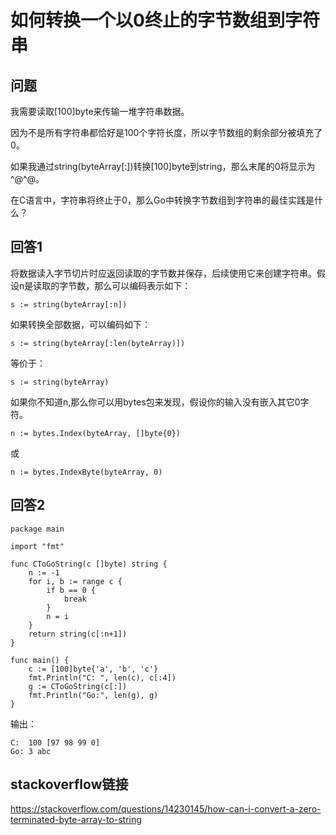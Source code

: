 # 如何转换一个以0终止的字节数组到字符串

## 问题
我需要读取[100]byte来传输一堆字符串数据。

因为不是所有字符串都恰好是100个字符长度，所以字节数组的剩余部分被填充了0。

如果我通过string(byteArray[:])转换[100]byte到string，那么末尾的0将显示为^@^@。

在C语言中，字符串将终止于0，那么Go中转换字节数组到字符串的最佳实践是什么？

## 回答1
将数据读入字节切片时应返回读取的字节数并保存，后续使用它来创建字符串。假设n是读取的字节数，那么可以编码表示如下：
```
s := string(byteArray[:n])
```
如果转换全部数据，可以编码如下：
```
s := string(byteArray[:len(byteArray)])
```
等价于：
```
s := string(byteArray)
```
如果你不知道n,那么你可以用bytes包来发现，假设你的输入没有嵌入其它0字符。
``` 
n := bytes.Index(byteArray, []byte{0})
```
或
```
n := bytes.IndexByte(byteArray, 0)
```

## 回答2
``` 
package main

import "fmt"

func CToGoString(c []byte) string {
    n := -1
    for i, b := range c {
        if b == 0 {
            break
        }
        n = i
    }
    return string(c[:n+1])
}

func main() {
    c := [100]byte{'a', 'b', 'c'}
    fmt.Println("C: ", len(c), c[:4])
    g := CToGoString(c[:])
    fmt.Println("Go:", len(g), g)
}
```
输出：
``` 
C:  100 [97 98 99 0]
Go: 3 abc
```

## stackoverflow链接
https://stackoverflow.com/questions/14230145/how-can-i-convert-a-zero-terminated-byte-array-to-string